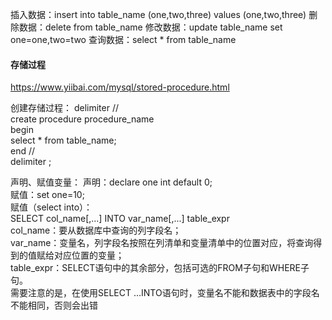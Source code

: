 插入数据：insert into table_name (one,two,three) values (one,two,three)
删除数据：delete from table_name
修改数据：update table_name set one=one,two=two
查询数据：select * from table_name

#### 存储过程
https://www.yiibai.com/mysql/stored-procedure.html

创建存储过程：
delimiter //
<br />
create procedure procedure_name
<br />
begin
<br />
select * from table_name;
<br />
end //
<br />
delimiter ;

声明、赋值变量：
声明：declare one int default 0;
<br />
赋值：set one=10;
<br />
赋值（select into）：
<br />
SELECT col_name[,...] INTO var_name[,...] table_expr 
<br />
col_name：要从数据库中查询的列字段名；
<br />
var_name：变量名，列字段名按照在列清单和变量清单中的位置对应，将查询得到的值赋给对应位置的变量；
<br />
table_expr：SELECT语句中的其余部分，包括可选的FROM子句和WHERE子句。
<br />
需要注意的是，在使用SELECT …INTO语句时，变量名不能和数据表中的字段名不能相同，否则会出错
<br />

